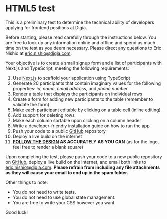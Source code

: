 # HTML5 test

This is a preliminary test to determine the technical ability of developers applying for frontend positions at Digia.

Before starting, please read carefully through the instructions below. You are free to look up any information online and offline and spend as much time on the test as you deem necessary. Please direct any questions to Eric Nishio at eric.nishio@digia.com.

Your objective is to create a small signup form and a list of participants with Next.js and TypeScript, meeting the following requirements:

1. Use [Next.js](https://nextjs.org) to scaffold your application using TypeScript
2. Generate 20 participants that contain imaginary values for the following properties: *id*, *name*, *email address*, and *phone number*
3. Render a table that displays the participants on individual rows
4. Create a form for adding new participants to the table (remember to validate the form)
5. Make each participant editable by clicking on a table cell (inline editing)
6. Add support for deleting rows
7. Make each column sortable upon clicking on a column header
8. Write a developer-friendly installation guide on how to run the app
9. Push your code to a public [GitHub](https://github.com) repository
10. Deploy a live build on the internet
11. **[FOLLOW THE DESIGN](styleguide.png) AS ACCURATELY AS YOU CAN** (as for the logo, feel free to render a blank square)

Upon completing the test, please push your code to a new public repository on [GitHub](https://github.com), deploy a live build on the internet, and email both links to eric.nishio@digia.com. **Please refrain from including any file attachments as they will cause your email to end up in the spam folder.**

Other things to note:

- You do not need to write tests.
- You do not need to use global state management.
- You are free to write your CSS however you want.

Good luck!
